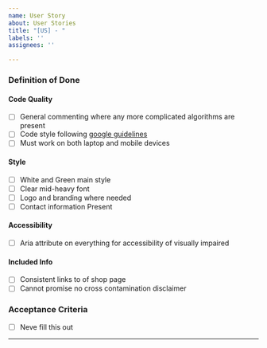 ```yaml
---
name: User Story
about: User Stories
title: "[US] - "
labels: ''
assignees: ''

---
```


### Definition of Done
#### Code Quality
- [ ] General commenting where any more complicated algorithms are present 
- [ ] Code style following [google guidelines](https://google.github.io/styleguide/htmlcssguide.html) 
- [ ] Must work on both laptop and mobile devices 
#### Style
- [ ] White and Green main style 
- [ ] Clear mid-heavy font
- [ ] Logo and branding where needed 
- [ ] Contact information Present 
#### Accessibility
- [ ] Aria attribute on everything for accessibility of visually impaired 
#### Included Info
- [ ] Consistent links to of shop page 
- [ ] Cannot promise no cross contamination disclaimer 

### Acceptance Criteria
- [ ] Neve fill this out


---
